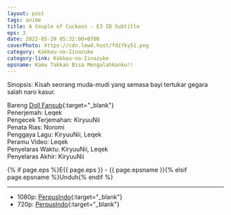 ```yaml
---
layout: post
tags: anime
title: A Couple of Cuckoos - E3 ID Subtitle
eps: 3
date: 2022-05-29 05:32:00+0700
coverPhoto: https://cdn.lewd.host/fdiYky51.png
category: Kakkou-no-Iinazuke
category-link: Kakkou-no-Iinazuke
epsname: Kamu Takkan Bisa Mengalahkanku!!
---
```


Sinopsis: Kisah seorang muda-mudi yang semasa bayi tertukar gegara salah naro kasur.

Bareng [Doll Fansub](https://www.perpusindo.info/user/Leqek){:target="_blank"}<br>
Penerjemah: Leqek<br>
Pengecek Terjemahan: KiryuuNii<br>
Penata Rias: Noromi<br>
Penggaya Lagu: KiryuuNii, Leqek<br>
Peramu Video: Leqek<br>
Penyelaras Waktu: KiryuuNii, Leqek<br>
Penyelaras Akhir: KiryuuNii<br>

{% if page.eps %}E{{ page.eps }} - {{ page.epsname }}{% elsif page.epsname %}Unduh{% endif %}

---
- 1080p: [PerpusIndo](https://www.perpusindo.info/berkas/aKxGKFEd){:target="_blank"}<br>
- 720p: [PerpusIndo](https://www.perpusindo.info/berkas/HrIyzN02){:target="_blank"}
